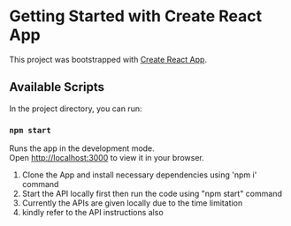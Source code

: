 # Getting Started with Create React App

This project was bootstrapped with [Create React App](https://github.com/facebook/create-react-app).

## Available Scripts

In the project directory, you can run:

### `npm start`

Runs the app in the development mode.\
Open [http://localhost:3000](http://localhost:3000) to view it in your browser.

1. Clone the App and install necessary dependencies using 'npm i' command
2. Start the API locally first then run the code using "npm start" command
3. Currently the APIs are given locally due to the time limitation
4. kindly refer to the API instructions also
   

